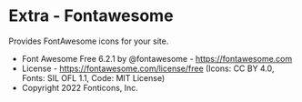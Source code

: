# Extra - Fontawesome

Provides FontAwesome icons for your site.

* Font Awesome Free 6.2.1 by @fontawesome - https://fontawesome.com
* License - https://fontawesome.com/license/free (Icons: CC BY 4.0, Fonts: SIL OFL 1.1, Code: MIT License)
* Copyright 2022 Fonticons, Inc.
